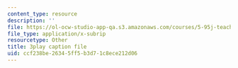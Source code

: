 ```yaml
---
content_type: resource
description: ''
file: https://ol-ocw-studio-app-qa.s3.amazonaws.com/courses/5-95j-teaching-college-level-science-and-engineering-fall-2015/ccf238be26345ff5b3d71c8ece212d06_hpM-siY2Bl0.vtt
file_type: application/x-subrip
resourcetype: Other
title: 3play caption file
uid: ccf238be-2634-5ff5-b3d7-1c8ece212d06
---
```


